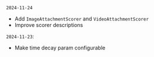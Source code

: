 `2024-11-24`
* Add `ImageAttachmentScorer` and `VideoAttachmentScorer`
* Improve scorer descriptions

`2024-11-23`:
* Make time decay param configurable
